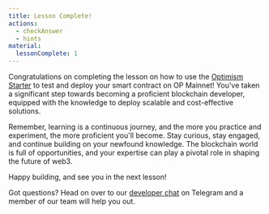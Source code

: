 ```yaml
---
title: Lesson Complete!
actions:
  - checkAnswer
  - hints
material:
  lessonComplete: 1
---
```


Congratulations on completing the lesson on how to use the <a href="https://github.com/ethereum-optimism/optimism-starter" target="_blank">Optimism Starter</a> to test and deploy your smart contract on OP Mainnet! You've taken a significant step towards becoming a proficient blockchain developer, equipped with the knowledge to deploy scalable and cost-effective solutions.

Remember, learning is a continuous journey, and the more you practice and experiment, the more proficient you'll become. Stay curious, stay engaged, and continue building on your newfound knowledge. The blockchain world is full of opportunities, and your expertise can play a pivotal role in shaping the future of web3.

Happy building, and see you in the next lesson!

Got questions? Head on over to our <a href="https://t.me/loomnetworkdev" target=_blank>developer chat</a> on Telegram and a member of our team will help you out.
